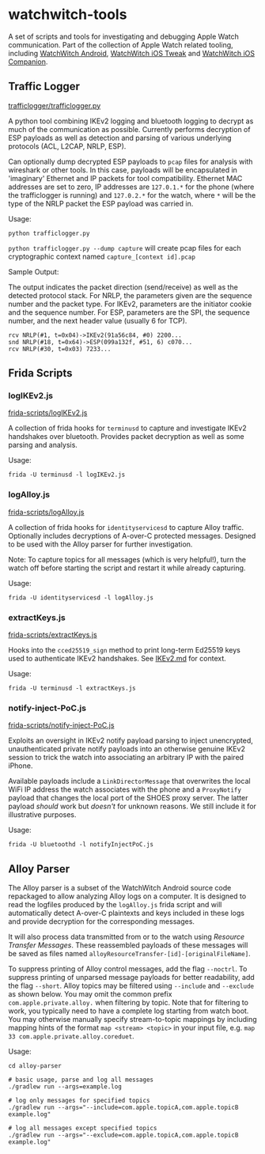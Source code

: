 # watchwitch-tools

A set of scripts and tools for investigating and debugging Apple Watch communication. Part of the collection of Apple Watch related tooling, including [WatchWitch Android](https://github.com/rec0de/watchwitch-android), [WatchWitch iOS Tweak](https://github.com/rec0de/watchwitch-ios) and [WatchWitch iOS Companion](https://github.com/rec0de/watchwitch-ios-companion).

## Traffic Logger

[trafficlogger/trafficlogger.py](trafficlogger/trafficlogger.py)

A python tool combining IKEv2 logging and bluetooth logging to decrypt as much of the communication as possible. Currently performs decryption of ESP payloads as well as detection and parsing of various underlying protocols (ACL, L2CAP, NRLP, ESP).  

Can optionally dump decrypted ESP payloads to `pcap` files for analysis with wireshark or other tools. In this case, payloads will be encapsulated in 'imaginary' Ethernet and IP packets for tool compatibility. Ethernet MAC addresses are set to zero, IP addresses are `127.0.1.*` for the phone (where the trafficlogger is running) and `127.0.2.*` for the watch, where `*` will be the type of the NRLP packet the ESP payload was carried in.

Usage:

`python trafficlogger.py`

`python trafficlogger.py --dump capture` will create pcap files for each cryptographic context named `capture_[context id].pcap`

Sample Output:

The output indicates the packet direction (send/receive) as well as the detected protocol stack. For NRLP, the parameters given are the sequence number and the packet type. For IKEv2, parameters are the initiator cookie and the sequence number. For ESP, parameters are the SPI, the sequence number, and the next header value (usually 6 for TCP).

```
rcv NRLP(#1, t=0x04)->IKEv2(91a56c84, #0) 2200...
snd NRLP(#18, t=0x64)->ESP(099a132f, #51, 6) c070...
rcv NRLP(#30, t=0x03) 7233...
```

## Frida Scripts

### logIKEv2.js

[frida-scripts/logIKEv2.js](frida-scripts/logIKEv2.js)

A collection of frida hooks for `terminusd` to capture and investigate IKEv2 handshakes over bluetooth. Provides packet decryption as well as some parsing and analysis.  

Usage:

`frida -U terminusd -l logIKEv2.js`

### logAlloy.js

[frida-scripts/logAlloy.js](frida-scripts/logAlloy.js)

A collection of frida hooks for `identityservicesd` to capture Alloy traffic. Optionally includes decryptions of A-over-C protected messages. Designed to be used with the Alloy parser for further investigation.  

Note: To capture topics for all messages (which is very helpful!), turn the watch off before starting the script and restart it while already capturing.

Usage:

`frida -U identityservicesd -l logAlloy.js`

### extractKeys.js

[frida-scripts/extractKeys.js](frida-scripts/extractKeys.js)

Hooks into the `cced25519_sign` method to print long-term Ed25519 keys used to authenticate IKEv2 handshakes. See [IKEv2.md](IKEv2.md) for context.

Usage:

`frida -U terminusd -l extractKeys.js`

### notify-inject-PoC.js

[frida-scripts/notify-inject-PoC.js](frida-scripts/notify-inject-PoC.js)

Exploits an oversight in IKEv2 notify payload parsing to inject unencrypted, unauthenticated private notify payloads into an otherwise genuine IKEv2 session to trick the watch into associating an arbitrary IP with the paired iPhone.

Available payloads include a `LinkDirectorMessage` that overwrites the local WiFi IP address the watch associates with the phone and a `ProxyNotify` payload that changes the local port of the SHOES proxy server. The latter payload *should* work but *doesn't* for unknown reasons. We still include it for illustrative purposes.

Usage:

`frida -U bluetoothd -l notifyInjectPoC.js`

## Alloy Parser

The Alloy parser is a subset of the WatchWitch Android source code repackaged to allow analyzing Alloy logs on a computer. It is designed to read the logfiles produced by the `logAlloy.js` frida script and will automatically detect A-over-C plaintexts and keys included in these logs and provide decryption for the corresponding messages.

It will also process data transmitted from or to the watch using *Resource Transfer Messages*. These reassembled payloads of these messages will be saved as files named `alloyResourceTransfer-[id]-[originalFileName]`.

To suppress printing of Alloy control messages, add the flag `--noctrl`. To suppress printing of unparsed message payloads for better readability, add the flag `--short`. Alloy topics may be filtered using `--include` and `--exclude` as shown below. You may omit the common prefix `com.apple.private.alloy.` when filtering by topic. Note that for filtering to work, you typically need to have a complete log starting from watch boot. You may otherwise manually specify stream-to-topic mappings by including mapping hints of the format `map <stream> <topic>` in your input file, e.g. `map 33 com.apple.private.alloy.coreduet`.

Usage:

```
cd alloy-parser

# basic usage, parse and log all messages
./gradlew run --args=example.log

# log only messages for specified topics
./gradlew run --args="--include=com.apple.topicA,com.apple.topicB example.log"

# log all messages except specified topics
./gradlew run --args="--exclude=com.apple.topicA,com.apple.topicB example.log"
```
